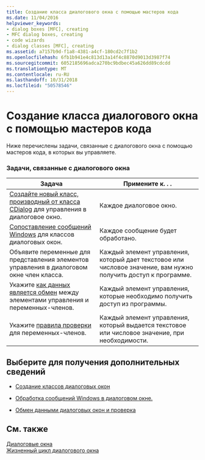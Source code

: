 ```yaml
---
title: Создание класса диалогового окна с помощью мастеров кода
ms.date: 11/04/2016
helpviewer_keywords:
- dialog boxes [MFC], creating
- MFC dialog boxes, creating
- code wizards
- dialog classes [MFC], creating
ms.assetid: a7157b9d-f1a8-4381-a4cf-180cd2c7f1b2
ms.openlocfilehash: 6fb1b941e4c813d13a14f4c8870d9013d3987f74
ms.sourcegitcommit: 6052185696adca270bc9bdbec45a626dd89cdcdd
ms.translationtype: MT
ms.contentlocale: ru-RU
ms.lasthandoff: 10/31/2018
ms.locfileid: "50578546"
---
```

# <a name="creating-a-dialog-class-with-code-wizards"></a>Создание класса диалогового окна с помощью мастеров кода

Ниже перечислены задачи, связанные с диалогового окна с помощью мастеров кода, в которых вы управляете.

### <a name="dialog-related-tasks"></a>Задачи, связанные с диалогового окна

|Задача|Примените к. . .|
|----------|--------------------|
|[Создайте новый класс, производный от класса CDialog](../mfc/creating-your-dialog-class.md) для управления в диалоговое окно.|Каждое диалоговое окно.|
|[Сопоставление сообщений Windows](../mfc/handling-windows-messages-in-your-dialog-box.md) для классов диалоговых окон.|Каждое сообщение будет обработано.|
|Объявите переменные для представления элементов управления в диалоговом окне член класса.|Каждый элемент управления, который дает текстовое или числовое значение, вам нужно получить доступ к программе.|
|Укажите [как данных является обмен](../mfc/dialog-data-exchange-and-validation.md) между элементами управления и переменных-членов.|Каждый элемент управления, которые необходимо получить доступ из программы.|
|Укажите [правила проверки](../mfc/dialog-data-exchange-and-validation.md) для переменных-членов.|Каждый элемент управления, который выдается текстовое или числовое значение, при необходимости.|

## <a name="what-do-you-want-to-know-more-about"></a>Выберите для получения дополнительных сведений

- [Создание классов диалоговых окон](../mfc/creating-your-dialog-class.md)

- [Обработка сообщений Windows в диалоговом окне.](../mfc/handling-windows-messages-in-your-dialog-box.md)

- [Обмен данными диалоговых окон и проверка](../mfc/dialog-data-exchange-and-validation.md)

## <a name="see-also"></a>См. также

[Диалоговые окна](../mfc/dialog-boxes.md)<br/>
[Жизненный цикл диалогового окна](../mfc/life-cycle-of-a-dialog-box.md)


